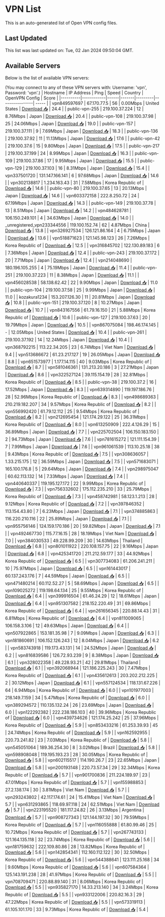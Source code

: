 # VPN List

This is an auto-generated list of Open VPN config files.

## Last Updated

This list was last updated on: Tue, 02 Jan 2024 09:50:04 GMT.

## Available Servers

Below is the list of available VPN servers:

(You may connect to any of these VPN servers with: Username: 'vpn', Password: 'vpn'.)
| Hostname | IP Address | Ping | Speed | Country | OpenVPN Config | Score |
|----------|------------|------|-------|---------|----------------| ----- |
| vpn849597697 | 67.170.77.5 | 56 | 0.00Mbps | United States | [Download 📥](./configs/server_0_US.ovpn) | 24.4 |
| public-vpn-255 | 219.100.37.224 | 12 | 8.76Mbps | Japan | [Download 📥](./configs/server_1_JP.ovpn) | 20.4 |
| public-vpn-108 | 219.100.37.98 | 25 | 24.06Mbps | Japan | [Download 📥](./configs/server_2_JP.ovpn) | 19.0 |
| public-vpn-157 | 219.100.37.111 | 9 | 7.69Mbps | Japan | [Download 📥](./configs/server_3_JP.ovpn) | 18.3 |
| public-vpn-136 | 219.100.37.92 | 11 | 11.13Mbps | Japan | [Download 📥](./configs/server_4_JP.ovpn) | 17.6 |
| public-vpn-42 | 219.100.37.6 | 15 | 9.80Mbps | Japan | [Download 📥](./configs/server_5_JP.ovpn) | 17.5 |
| public-vpn-217 | 219.100.37.199 | 24 | 8.99Mbps | Japan | [Download 📥](./configs/server_6_JP.ovpn) | 16.3 |
| public-vpn-109 | 219.100.37.86 | 17 | 9.95Mbps | Japan | [Download 📥](./configs/server_7_JP.ovpn) | 15.5 |
| public-vpn-129 | 219.100.37.103 | 16 | 8.31Mbps | Japan | [Download 📥](./configs/server_8_JP.ovpn) | 15.4 |
| vpn337501720 | 131.147.166.141 | 6 | 97.68Mbps | Japan | [Download 📥](./configs/server_9_JP.ovpn) | 14.6 |
| vpn302138817 | 1.234.163.43 | 31 | 7.58Mbps | Korea Republic of | [Download 📥](./configs/server_10_KR.ovpn) | 14.6 |
| public-vpn-80 | 219.100.37.65 | 13 | 20.13Mbps | Japan | [Download 📥](./configs/server_11_JP.ovpn) | 14.6 |
| vpn603372158 | 222.8.250.72 | 24 | 67.19Mbps | Japan | [Download 📥](./configs/server_12_JP.ovpn) | 14.3 |
| public-vpn-149 | 219.100.37.78 | 13 | 8.51Mbps | Japan | [Download 📥](./configs/server_13_JP.ovpn) | 14.2 |
| vpn484628781 | 106.150.249.101 | 4 | 34.63Mbps | Japan | [Download 📥](./configs/server_14_JP.ovpn) | 14.0 |
| _unregistered_vpn233344556 | 119.100.152.74 | 62 | 4.87Mbps | China | [Download 📥](./configs/server_15_CN.ovpn) | 13.8 |
| vpn326927534 | 126.121.86.164 | 4 | 6.75Mbps | Japan | [Download 📥](./configs/server_16_JP.ovpn) | 13.6 |
| vpn518871623 | 121.145.98.123 | 26 | 7.26Mbps | Korea Republic of | [Download 📥](./configs/server_17_KR.ovpn) | 12.5 |
| vpn316845702 | 122.130.89.183 | 6 | 7.36Mbps | Japan | [Download 📥](./configs/server_18_JP.ovpn) | 12.4 |
| public-vpn-243 | 219.100.37.172 | 20 | 7.71Mbps | Japan | [Download 📥](./configs/server_19_JP.ovpn) | 12.4 |
| vpn214048690 | 180.196.105.255 | 4 | 75.19Mbps | Japan | [Download 📥](./configs/server_20_JP.ovpn) | 11.4 |
| public-vpn-251 | 219.100.37.223 | 11 | 8.38Mbps | Japan | [Download 📥](./configs/server_21_JP.ovpn) | 11.1 |
| vpn456028538 | 58.138.62.42 | 22 | 9.90Mbps | Japan | [Download 📥](./configs/server_22_JP.ovpn) | 11.0 |
| public-vpn-104 | 219.100.37.58 | 25 | 9.99Mbps | Japan | [Download 📥](./configs/server_23_JP.ovpn) | 11.0 |
| kozakura1234 | 153.207.126.30 | 11 | 20.81Mbps | Japan | [Download 📥](./configs/server_24_JP.ovpn) | 10.8 |
| public-vpn-151 | 219.100.37.120 | 8 | 10.27Mbps | Japan | [Download 📥](./configs/server_25_JP.ovpn) | 10.7 |
| vpn843167556 | 61.79.16.150 | 21 | 5.88Mbps | Korea Republic of | [Download 📥](./configs/server_26_KR.ovpn) | 10.6 |
| public-vpn-127 | 219.100.37.63 | 20 | 19.79Mbps | Japan | [Download 📥](./configs/server_27_JP.ovpn) | 10.5 |
| vpn867075084 | 198.46.174.145 | - | 12.05Mbps | United States | [Download 📥](./configs/server_28_US.ovpn) | 10.4 |
| public-vpn-261 | 219.100.37.192 | 14 | 12.24Mbps | Japan | [Download 📥](./configs/server_29_JP.ovpn) | 10.4 |
| vpn368792215 | 113.22.34.205 | 23 | 6.74Mbps | Viet Nam | [Download 📥](./configs/server_30_VN.ovpn) | 9.4 |
| vpn513686672 | 61.23.217.127 | 19 | 26.05Mbps | Japan | [Download 📥](./configs/server_31_JP.ovpn) | 8.8 |
| vpn651573977 | 1.177.14.115 | 40 | 9.03Mbps | Korea Republic of | [Download 📥](./configs/server_32_KR.ovpn) | 8.7 |
| vpn581046361 | 131.213.20.186 | 3 | 27.21Mbps | Japan | [Download 📥](./configs/server_33_JP.ovpn) | 8.6 |
| vpn322527124 | 39.115.154.19 | 28 | 32.81Mbps | Korea Republic of | [Download 📥](./configs/server_34_KR.ovpn) | 8.5 |
| public-vpn-38 | 219.100.37.2 | 16 | 17.52Mbps | Japan | [Download 📥](./configs/server_35_JP.ovpn) | 8.3 |
| vpn639314890 | 119.197.186.76 | 28 | 52.96Mbps | Korea Republic of | [Download 📥](./configs/server_36_KR.ovpn) | 8.3 |
| vpn498689363 | 210.219.182.207 | 34 | 9.57Mbps | Korea Republic of | [Download 📥](./configs/server_37_KR.ovpn) | 8.2 |
| vpn556992420 | 61.79.12.112 | 25 | 9.54Mbps | Korea Republic of | [Download 📥](./configs/server_38_KR.ovpn) | 8.2 |
| vpn212695454 | 121.174.29.122 | 25 | 36.31Mbps | Korea Republic of | [Download 📥](./configs/server_39_KR.ovpn) | 8.0 |
| vpn613250909 | 222.4.126.29 | 15 | 36.89Mbps | Japan | [Download 📥](./configs/server_40_JP.ovpn) | 7.7 |
| vpn225702504 | 106.150.183.150 | 2 | 94.73Mbps | Japan | [Download 📥](./configs/server_41_JP.ovpn) | 7.6 |
| vpn781615272 | 121.111.154.39 | 7 | 7.99Mbps | Japan | [Download 📥](./configs/server_42_JP.ovpn) | 7.6 |
| vpn961061539 | 113.10.25.18 | 38 | 9.43Mbps | Korea Republic of | [Download 📥](./configs/server_43_KR.ovpn) | 7.5 |
| vpn308636057 | 1.33.215.175 | 12 | 36.59Mbps | Japan | [Download 📥](./configs/server_44_JP.ovpn) | 7.5 |
| vpn571683071 | 165.100.176.8 | 5 | 29.64Mbps | Japan | [Download 📥](./configs/server_45_JP.ovpn) | 7.4 |
| vpn298975047 | 60.62.113.132 | 14 | 7.33Mbps | Japan | [Download 📥](./configs/server_46_JP.ovpn) | 7.4 |
| vpn440640337 | 119.195.127.172 | 22 | 9.99Mbps | Korea Republic of | [Download 📥](./configs/server_47_KR.ovpn) | 7.3 |
| vpn756332602 | 175.112.235.210 | 33 | 25.79Mbps | Korea Republic of | [Download 📥](./configs/server_48_KR.ovpn) | 7.3 |
| vpn458742981 | 58.123.1.213 | 28 | 9.12Mbps | Korea Republic of | [Download 📥](./configs/server_49_KR.ovpn) | 7.2 |
| vpn397846352 | 113.154.43.80 | 7 | 6.23Mbps | Japan | [Download 📥](./configs/server_50_JP.ovpn) | 7.1 |
| vpn374885863 | 116.220.210.116 | 22 | 25.89Mbps | Japan | [Download 📥](./configs/server_51_JP.ovpn) | 7.1 |
| vpn955756146 | 124.159.170.186 | 20 | 59.82Mbps | Japan | [Download 📥](./configs/server_52_JP.ovpn) | 7.1 |
| vpn492467730 | 115.77.16.15 | 28 | 18.19Mbps | Viet Nam | [Download 📥](./configs/server_53_VN.ovpn) | 7.0 |
| vpn384030533 | 49.228.99.209 | 30 | 14.63Mbps | Thailand | [Download 📥](./configs/server_54_TH.ovpn) | 6.8 |
| vpn801011922 | 220.108.157.75 | 22 | 9.16Mbps | Japan | [Download 📥](./configs/server_55_JP.ovpn) | 6.8 |
| vpn425341720 | 211.212.59.177 | 33 | 44.92Mbps | Korea Republic of | [Download 📥](./configs/server_56_KR.ovpn) | 6.5 |
| vpn307734083 | 61.206.241.211 | 10 | 75.97Mbps | Japan | [Download 📥](./configs/server_57_JP.ovpn) | 6.5 |
| vpn161443017 | 60.137.243.176 | 7 | 44.59Mbps | Japan | [Download 📥](./configs/server_58_JP.ovpn) | 6.5 |
| vpn471480214 | 60.112.52.27 | 5 | 58.69Mbps | Japan | [Download 📥](./configs/server_59_JP.ovpn) | 6.5 |
| vpn109025272 | 119.198.64.134 | 25 | 9.55Mbps | Korea Republic of | [Download 📥](./configs/server_60_KR.ovpn) | 6.4 |
| vpn399916504 | 61.46.24.29 | 12 | 18.61Mbps | Japan | [Download 📥](./configs/server_61_JP.ovpn) | 6.4 |
| vpn951307582 | 218.152.220.49 | 31 | 69.86Mbps | Korea Republic of | [Download 📥](./configs/server_62_KR.ovpn) | 6.4 |
| vpn261656345 | 220.88.14.43 | 31 | 6.81Mbps | Korea Republic of | [Download 📥](./configs/server_63_KR.ovpn) | 6.4 |
| vpn811009065 | 106.158.3.106 | 12 | 49.63Mbps | Japan | [Download 📥](./configs/server_64_JP.ovpn) | 6.4 |
| vpn507922865 | 153.181.35.98 | 7 | 9.09Mbps | Japan | [Download 📥](./configs/server_65_JP.ovpn) | 6.3 |
| vpn181860691 | 106.152.126.243 | 12 | 8.04Mbps | Japan | [Download 📥](./configs/server_66_JP.ovpn) | 6.2 |
| vpn583743918 | 119.173.43.131 | 14 | 24.52Mbps | Japan | [Download 📥](./configs/server_67_JP.ovpn) | 6.2 |
| vpn816839586 | 126.72.93.239 | 9 | 8.38Mbps | Japan | [Download 📥](./configs/server_68_JP.ovpn) | 6.1 |
| vpn328022358 | 49.228.93.21 | 42 | 29.81Mbps | Thailand | [Download 📥](./configs/server_69_TH.ovpn) | 6.1 |
| vpn392068944 | 121.186.225.243 | 30 | 7.47Mbps | Korea Republic of | [Download 📥](./configs/server_70_KR.ovpn) | 6.1 |
| vpn435612613 | 203.202.212.225 | 2 | 30.12Mbps | Japan | [Download 📥](./configs/server_71_JP.ovpn) | 6.1 |
| vpn557124534 | 118.131.67.226 | 64 | 6.94Mbps | Korea Republic of | [Download 📥](./configs/server_72_KR.ovpn) | 6.0 |
| vpn101977003 | 218.149.7.159 | 34 | 5.47Mbps | Korea Republic of | [Download 📥](./configs/server_73_KR.ovpn) | 6.0 |
| vpn389294572 | 110.135.132.24 | 26 | 23.69Mbps | Japan | [Download 📥](./configs/server_74_JP.ovpn) | 6.0 |
| vpn122292382 | 222.238.186.103 | 40 | 39.96Mbps | Korea Republic of | [Download 📥](./configs/server_75_KR.ovpn) | 6.0 |
| vpn439734626 | 121.174.25.242 | 25 | 37.96Mbps | Korea Republic of | [Download 📥](./configs/server_76_KR.ovpn) | 5.9 |
| vpn853433216 | 61.253.39.93 | 45 | 24.74Mbps | Korea Republic of | [Download 📥](./configs/server_77_KR.ovpn) | 5.9 |
| vpn162592955 | 220.73.241.82 | 23 | 7.03Mbps | Korea Republic of | [Download 📥](./configs/server_78_KR.ovpn) | 5.8 |
| vpn545051064 | 189.36.254.30 | 8 | 3.02Mbps | Brazil | [Download 📥](./configs/server_79_BR.ovpn) | 5.8 |
| vpn598908048 | 119.195.193.23 | 28 | 30.05Mbps | Korea Republic of | [Download 📥](./configs/server_80_KR.ovpn) | 5.8 |
| vpn602115517 | 114.190.26.7 | 23 | 22.65Mbps | Japan | [Download 📥](./configs/server_81_JP.ovpn) | 5.8 |
| vpn200193148 | 220.73.57.34 | 29 | 32.34Mbps | Korea Republic of | [Download 📥](./configs/server_82_KR.ovpn) | 5.7 |
| vpn901700836 | 211.224.189.97 | 23 | 47.01Mbps | Korea Republic of | [Download 📥](./configs/server_83_KR.ovpn) | 5.7 |
| vpn155988853 | 27.2.138.174 | 30 | 3.81Mbps | Viet Nam | [Download 📥](./configs/server_84_VN.ovpn) | 5.7 |
| vpn293243802 | 42.117.174.61 | 24 | 15.41Mbps | Viet Nam | [Download 📥](./configs/server_85_VN.ovpn) | 5.7 |
| vpn631293865 | 118.69.97.118 | 24 | 62.51Mbps | Viet Nam | [Download 📥](./configs/server_86_VN.ovpn) | 5.7 |
| vpn223195520 | 181.117.24.82 | 26 | 3.13Mbps | Argentina | [Download 📥](./configs/server_87_AR.ovpn) | 5.7 |
| vpn908727343 | 121.144.197.32 | 30 | 79.59Mbps | Korea Republic of | [Download 📥](./configs/server_88_KR.ovpn) | 5.7 |
| vpn116055888 | 61.80.99.46 | 25 | 10.72Mbps | Korea Republic of | [Download 📥](./configs/server_89_KR.ovpn) | 5.7 |
| vpn267743133 | 121.164.135.118 | 32 | 23.74Mbps | Korea Republic of | [Download 📥](./configs/server_90_KR.ovpn) | 5.6 |
| vpn181759632 | 222.109.80.86 | 28 | 13.82Mbps | Korea Republic of | [Download 📥](./configs/server_91_KR.ovpn) | 5.6 |
| vpn142854341 | 112.160.112.122 | 30 | 32.50Mbps | Korea Republic of | [Download 📥](./configs/server_92_KR.ovpn) | 5.6 |
| vpn544388641 | 123.111.25.168 | 34 | 9.60Mbps | Korea Republic of | [Download 📥](./configs/server_93_KR.ovpn) | 5.6 |
| vpn607584364 | 125.143.191.238 | 28 | 41.97Mbps | Korea Republic of | [Download 📥](./configs/server_94_KR.ovpn) | 5.5 |
| vpn708709471 | 220.88.89.140 | 31 | 8.06Mbps | Korea Republic of | [Download 📥](./configs/server_95_KR.ovpn) | 5.5 |
| vpn935827170 | 14.33.213.140 | 34 | 3.24Mbps | Korea Republic of | [Download 📥](./configs/server_96_KR.ovpn) | 5.5 |
| vpn933122006 | 220.82.16.3 | 29 | 47.22Mbps | Korea Republic of | [Download 📥](./configs/server_97_KR.ovpn) | 5.5 |
| vpn573319113 | 61.105.101.170 | 33 | 9.73Mbps | Korea Republic of | [Download 📥](./configs/server_98_KR.ovpn) | 5.4 |
